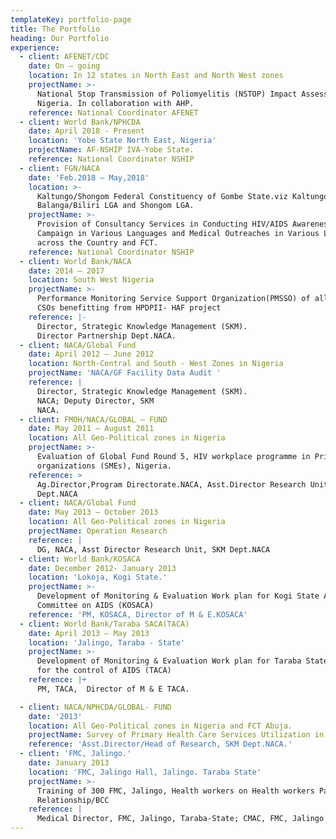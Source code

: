 ```yaml
---
templateKey: portfolio-page
title: The Portfolio
heading: Our Portfolio
experience:
  - client: AFENET/CDC
    date: On – going
    location: In 12 states in North East and North West zones
    projectName: >-
      National Stop Transmission of Poliomyelitis (NSTOP) Impact Assessment in
      Nigeria. In collaboration with AHP.
    reference: National Coordinator AFENET
  - client: World Bank/NPHCDA
    date: April 2018 - Present
    location: 'Yobe State North East, Nigeria'
    projectName: AF-NSHIP IVA-Yobe State.
    reference: National Coordinator NSHIP
  - client: FGN/NACA
    date: 'Feb.2018 – May,2018'
    location: >-
      Kaltungo/Shongom Federal Constituency of Gombe State.viz Kaltungo LGA,
      Balanga/Biliri LGA and Shongom LGA.
    projectName: >-
      Provision of Consultancy Services in Conducting HIV/AIDS Awareness
      Campaign in Various Languages and Medical Outreaches in Various Locations
      across the Country and FCT.
    reference: National Coordinator NSHIP
  - client: World Bank/NACA
    date: 2014 – 2017
    location: South West Nigeria
    projectName: >-
      Performance Monitoring Service Support Organization(PMSSO) of all the 115
      CSOs benefitting from HPDPII- HAF project 
    reference: |-
      Director, Strategic Knowledge Management (SKM).
      Director Partnership Dept.NACA.
  - client: NACA/Global Fund
    date: April 2012 – June 2012
    location: North-Central and South - West Zones in Nigeria
    projectName: 'NACA/GF Facility Data Audit '
    reference: |
      Director, Strategic Knowledge Management (SKM).
      NACA; Deputy Director, SKM
      NACA.
  - client: FMOH/NACA/GLOBAL – FUND
    date: May 2011 – August 2011
    location: All Geo-Political zones in Nigeria
    projectName: >-
      Evaluation of Global Fund Round 5, HIV workplace programme in Private
      organizations (SMEs), Nigeria.
    reference: >
      Ag.Director,Program Directorate.NACA, Asst.Director Research Unit,SKM
      Dept.NACA
  - client: NACA/Global Fund
    date: May 2013 – October 2013
    location: All Geo-Political zones in Nigeria
    projectName: Operation Research
    reference: |
      DG, NACA, Asst Director Research Unit, SKM Dept.NACA
  - client: World Bank/KOSACA
    date: December 2012- January 2013
    location: 'Lokoja, Kogi State.'
    projectName: >-
      Development of Monitoring & Evaluation Work plan for Kogi State Action
      Committee on AIDS (KOSACA)
    reference: 'PM, KOSACA, Director of M & E.KOSACA'
  - client: World Bank/Taraba SACA(TACA)
    date: April 2013 – May 2013
    location: 'Jalingo, Taraba - State'
    projectName: >-
      Development of Monitoring & Evaluation Work plan for Taraba State Agency
      for the control of AIDS (TACA)
    reference: |+
      PM, TACA,  Director of M & E TACA.

  - client: NACA/NPHCDA/GLOBAL- FUND
    date: '2013'
    location: All Geo-Political zones in Nigeria and FCT Abuja.
    projectName: Survey of Primary Health Care Services Utilization in Nigeria.
    reference: 'Asst.Director/Head of Research, SKM Dept.NACA.'
  - client: 'FMC, Jalingo.'
    date: January 2013
    location: 'FMC, Jalingo Hall, Jalingo. Taraba State'
    projectName: >-
      Training of 300 FMC, Jalingo, Health workers on Health workers Patient
      Relationship/BCC
    reference: |
      Medical Director, FMC, Jalingo, Taraba-State; CMAC, FMC, Jalingo.
---
```


